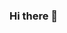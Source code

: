 ### Hi there 👋

<!--
**Carroll105/Carroll105** is a ✨ _special_ ✨ repository because its `README.md` (this file) appears on your GitHub profile.

Here are some ideas to get you started:

- 🔭 I’m currently working on Shanghai Jiaotong Unversity as a PhD student.
- 🌱 My research interests includes bioinformatic, machine learning and deep learning
- 👯 I’m looking to collaborate on research project in bioinformatics
- 🤔 I’m looking for help with some web biology experiment collaboraters.
- 💬 Ask me about some questions.
- 📫 How to reach me: jinpu.cai@sjtu.edu.cn
- 😄 Pronouns: JP

See more details in personal website: https://carroll105.github.io/

-->
